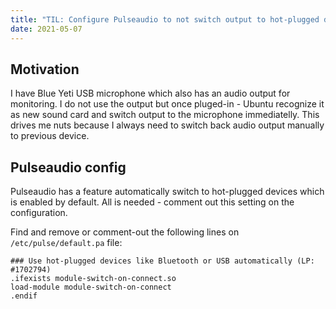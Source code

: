 ```yaml
---
title: "TIL: Configure Pulseaudio to not switch output to hot-plugged devices"
date: 2021-05-07
---
```


## Motivation

I have Blue Yeti USB microphone which also has an audio output for monitoring.
I do not use the output but once pluged-in - Ubuntu recognize it as new sound
card and switch output to the microphone immediatelly. This drives me nuts
because I always need to switch back audio output manually to previous device.

## Pulseaudio config

Pulseaudio has a feature automatically switch to hot-plugged devices which is
enabled by default. All is needed - comment out this setting on the
configuration.

Find and remove or comment-out the following lines on `/etc/pulse/default.pa`
file:

```
### Use hot-plugged devices like Bluetooth or USB automatically (LP: #1702794)
.ifexists module-switch-on-connect.so
load-module module-switch-on-connect
.endif
```
